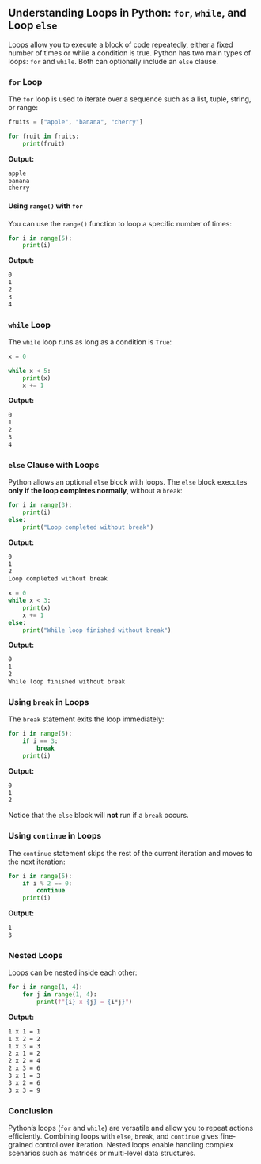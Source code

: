 ## Understanding Loops in Python: `for`, `while`, and Loop `else`

Loops allow you to execute a block of code repeatedly, either a fixed number of times or while a condition is true. Python has two main types of loops: `for` and `while`. Both can optionally include an `else` clause.

### `for` Loop

The `for` loop is used to iterate over a sequence such as a list, tuple, string, or range:

```python
fruits = ["apple", "banana", "cherry"]

for fruit in fruits:
    print(fruit)
```

**Output:**

```sh
apple
banana
cherry
```

#### Using `range()` with `for`

You can use the `range()` function to loop a specific number of times:

```python
for i in range(5):
    print(i)
```

**Output:**

```sh
0
1
2
3
4
```

### `while` Loop

The `while` loop runs as long as a condition is `True`:

```python
x = 0

while x < 5:
    print(x)
    x += 1
```

**Output:**

```sh
0
1
2
3
4
```

### `else` Clause with Loops

Python allows an optional `else` block with loops. The `else` block executes **only if the loop completes normally**, without a `break`:

```python
for i in range(3):
    print(i)
else:
    print("Loop completed without break")
```

**Output:**

```sh
0
1
2
Loop completed without break
```

```python
x = 0
while x < 3:
    print(x)
    x += 1
else:
    print("While loop finished without break")
```

**Output:**

```sh
0
1
2
While loop finished without break
```

### Using `break` in Loops

The `break` statement exits the loop immediately:

```python
for i in range(5):
    if i == 3:
        break
    print(i)
```

**Output:**

```sh
0
1
2
```

Notice that the `else` block will **not** run if a `break` occurs.

### Using `continue` in Loops

The `continue` statement skips the rest of the current iteration and moves to the next iteration:

```python
for i in range(5):
    if i % 2 == 0:
        continue
    print(i)
```

**Output:**

```sh
1
3
```

### Nested Loops

Loops can be nested inside each other:

```python
for i in range(1, 4):
    for j in range(1, 4):
        print(f"{i} x {j} = {i*j}")
```

**Output:**

```sh
1 x 1 = 1
1 x 2 = 2
1 x 3 = 3
2 x 1 = 2
2 x 2 = 4
2 x 3 = 6
3 x 1 = 3
3 x 2 = 6
3 x 3 = 9
```

### Conclusion

Python’s loops (`for` and `while`) are versatile and allow you to repeat actions efficiently. Combining loops with `else`, `break`, and `continue` gives fine-grained control over iteration. Nested loops enable handling complex scenarios such as matrices or multi-level data structures.
